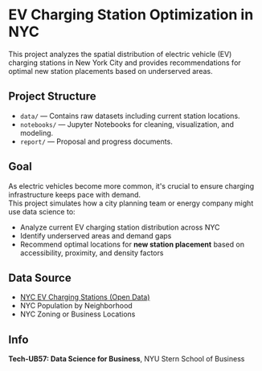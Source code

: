 # EV Charging Station Optimization in NYC

This project analyzes the spatial distribution of electric vehicle (EV) charging stations in New York City and provides recommendations for optimal new station placements based on underserved areas.

## Project Structure
- `data/` — Contains raw datasets including current station locations.
- `notebooks/` — Jupyter Notebooks for cleaning, visualization, and modeling.
- `report/` — Proposal and progress documents.

## Goal
As electric vehicles become more common, it's crucial to ensure charging infrastructure keeps pace with demand.  
This project simulates how a city planning team or energy company might use data science to:

- Analyze current EV charging station distribution across NYC  
- Identify underserved areas and demand gaps  
- Recommend optimal locations for **new station placement** based on accessibility, proximity, and density factors  

## Data Source
- [NYC EV Charging Stations (Open Data)](https://data.cityofnewyork.us/Transportation/Electric-Vehicle-Charging-Stations/x4bi-4cvv)
- NYC Population by Neighborhood  
- NYC Zoning or Business Locations

## Info
**Tech-UB57: Data Science for Business**, NYU Stern School of Business
